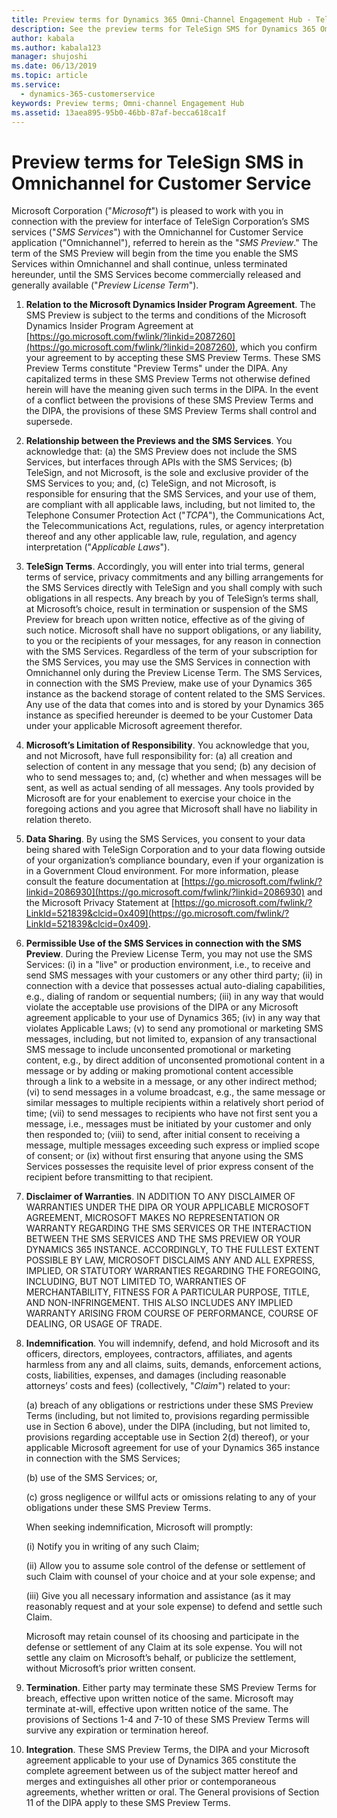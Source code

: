 ```yaml
---
title: Preview terms for Dynamics 365 Omni-Channel Engagement Hub - TeleSign SMS  | MicrosoftDocs
description: See the preview terms for TeleSign SMS for Dynamics 365 Omni-Channel Engagement Hub
author: kabala
ms.author: kabala123
manager: shujoshi
ms.date: 06/13/2019
ms.topic: article
ms.service: 
  - dynamics-365-customerservice
keywords: Preview terms; Omni-channel Engagement Hub
ms.assetid: 13aea895-95b0-46bb-87af-becca618ca1f
---
```


# Preview terms for TeleSign SMS in Omnichannel for Customer Service

Microsoft Corporation ("_Microsoft_") is pleased to work with you in connection with the preview for interface of TeleSign Corporation’s SMS services ("_SMS Services_") with the Omnichannel for Customer Service application ("Omnichannel"), referred to herein as the "_SMS Preview_."  The term of the SMS Preview will begin from the time you enable the SMS Services within Omnichannel and shall continue, unless terminated hereunder, until the SMS Services become commercially released and generally available ("_Preview License Term_").

1.	**Relation to the Microsoft Dynamics Insider Program Agreement**. The SMS Preview is subject to the terms and conditions of the Microsoft Dynamics Insider Program Agreement at [https://go.microsoft.com/fwlink/?linkid=2087260](https://go.microsoft.com/fwlink/?linkid=2087260), which you confirm your agreement to by accepting these SMS Preview Terms.  These SMS Preview Terms constitute "Preview Terms" under the DIPA.  Any capitalized terms in these SMS Preview Terms not otherwise defined herein will have the meaning given such terms in the DIPA.  In the event of a conflict between the provisions of these SMS Preview Terms and the DIPA, the provisions of these SMS Preview Terms shall control and supersede.

2.	**Relationship between the Previews and the SMS Services**. You acknowledge that: (a) the SMS Preview does not include the SMS Services, but interfaces through APIs with the SMS Services; (b)  TeleSign, and not Microsoft, is the sole and exclusive provider of the SMS Services to you; and, (c) TeleSign, and not Microsoft, is responsible for ensuring that the SMS Services, and your use of them, are compliant with all applicable laws, including, but not limited to, the Telephone Consumer Protection Act ("_TCPA_"), the Communications Act, the Telecommunications Act, regulations, rules, or agency interpretation thereof and any other applicable law, rule, regulation, and agency interpretation ("_Applicable Laws_").   

3.	**TeleSign Terms**. Accordingly, you will enter into trial terms, general terms of service, privacy commitments and any billing arrangements for the SMS Services directly with TeleSign and you shall comply with such obligations in all respects. Any breach by you of TeleSign’s terms shall, at Microsoft’s choice, result in termination or suspension of the SMS Preview for breach upon written notice, effective as of the giving of such notice.  Microsoft shall have no support obligations, or any liability, to you or the recipients of your messages, for any reason in connection with the SMS Services.  Regardless of the term of your subscription for the SMS Services, you may use the SMS Services in connection with Omnichannel only during the Preview License Term.  The SMS Services, in connection with the SMS Preview, make use of your Dynamics 365 instance as the backend storage of content related to the SMS Services.  Any use of the data that comes into and is stored by your Dynamics 365 instance as specified hereunder is deemed to be your Customer Data under your applicable Microsoft agreement therefor.  

4.	**Microsoft’s Limitation of Responsibility**.  You acknowledge that you, and not Microsoft, have full responsibility for: (a) all creation and selection of content in any message that you send; (b) any decision of who to send messages to; and, (c) whether and when messages will be sent, as well as actual sending of all messages.  Any tools provided by Microsoft are for your enablement to exercise your choice in the foregoing actions and you agree that Microsoft shall have no liability in relation thereto.

5.	**Data Sharing**.  By using the SMS Services, you consent to your data being shared with TeleSign Corporation and to your data flowing outside of your organization’s compliance boundary, even if your organization is in a Government Cloud environment.  For more information, please consult the feature documentation at [https://go.microsoft.com/fwlink/?linkid=2086930](https://go.microsoft.com/fwlink/?linkid=2086930) and the Microsoft Privacy Statement at [https://go.microsoft.com/fwlink/?LinkId=521839&clcid=0x409](https://go.microsoft.com/fwlink/?LinkId=521839&clcid=0x409).

6.	**Permissible Use of the SMS Services in connection with the SMS Preview**.  During the Preview License Term, you may not use the SMS Services: (i) in a "live" or production environment, i.e., to receive and send SMS messages with your customers or any other third party; (ii) in connection with a device that possesses actual auto-dialing capabilities, e.g., dialing of random or sequential numbers; (iii) in any way that would violate the acceptable use provisions of the DIPA or any Microsoft agreement applicable to your use of Dynamics 365; (iv) in any way that violates Applicable Laws; (v) to send any promotional or marketing SMS messages, including, but not limited to, expansion of any transactional SMS message to include unconsented promotional or marketing content, e.g., by direct addition of unconsented promotional content in a message or by adding or making promotional content accessible through a link to a website in a message, or any other indirect method; (vi) to send messages in a volume broadcast, e.g., the same message or similar messages to multiple recipients within a relatively short period of time; (vii) to send messages to recipients who have not first sent you a message, i.e., messages must be initiated by your customer and only then responded to; (viii) to send, after initial consent to receiving a message, multiple messages exceeding such express or implied scope of consent; or (ix) without first ensuring that anyone using the SMS Services possesses the requisite level of prior express consent of the recipient before transmitting to that recipient.

7.	**Disclaimer of Warranties**.  IN ADDITION TO ANY DISCLAIMER OF WARRANTIES UNDER THE DIPA OR YOUR APPLICABLE MICROSOFT AGREEMENT, MICROSOFT MAKES NO REPRESENTATION OR WARRANTY REGARDING THE SMS SERVICES OR THE INTERACTION BETWEEN THE SMS SERVICES AND THE SMS PREVIEW OR YOUR DYNAMICS 365 INSTANCE.  ACCORDINGLY, TO THE FULLEST EXTENT POSSIBLE BY LAW, MICROSOFT DISCLAIMS ANY AND ALL EXPRESS, IMPLIED, OR STATUTORY WARRANTIES REGARDING THE FOREGOING, INCLUDING, BUT NOT LIMITED TO, WARRANTIES OF MERCHANTABILITY, FITNESS FOR A PARTICULAR PURPOSE, TITLE, AND NON-INFRINGEMENT. THIS ALSO INCLUDES ANY IMPLIED WARRANTY ARISING FROM COURSE OF PERFORMANCE, COURSE OF DEALING, OR USAGE OF TRADE.

8.	**Indemnification**.  You will indemnify, defend, and hold Microsoft and its officers, directors, employees, contractors, affiliates, and agents harmless from any and all claims, suits, demands, enforcement actions, costs, liabilities, expenses, and damages (including reasonable attorneys’ costs and fees) (collectively, "_Claim_") related to your:

    (a) breach of any obligations or restrictions under these SMS Preview Terms (including, but not limited to, provisions regarding permissible use in Section 6 above), under the DIPA (including, but not limited to, provisions regarding acceptable use in Section 2(d) thereof), or your applicable Microsoft agreement for use of your Dynamics 365 instance in connection with the SMS Services; 
  
    (b) use of the SMS Services; or,
  
    (c) gross negligence or willful acts or omissions relating to any of your obligations under these SMS Preview Terms. 

    When seeking indemnification, Microsoft will promptly:

    (i) Notify you in writing of any such Claim; 
  
    (ii)  Allow you to assume sole control of the defense or settlement of such Claim with counsel of your choice and at your sole expense; and 
  
    (iii) Give you all necessary information and assistance (as it may reasonably request and at your sole expense) to defend and settle such Claim.

    Microsoft may retain counsel of its choosing and participate in the defense or settlement of any Claim at its sole expense.  You will not settle any claim on Microsoft’s behalf, or publicize the settlement, without Microsoft’s prior written consent.    

9.	**Termination**.  Either party may terminate these SMS Preview Terms for breach, effective upon written notice of the same.  Microsoft may terminate at-will, effective upon written notice of the same.  The provisions of Sections 1-4 and 7-10 of these SMS Preview Terms will survive any expiration or termination hereof.

10.	**Integration**.  These SMS Preview Terms, the DIPA and your Microsoft agreement applicable to your use of Dynamics 365 constitute the complete agreement between us of the subject matter hereof and merges and extinguishes all other prior or contemporaneous agreements, whether written or oral.  The General provisions of Section 11 of the DIPA apply to these SMS Preview Terms.
